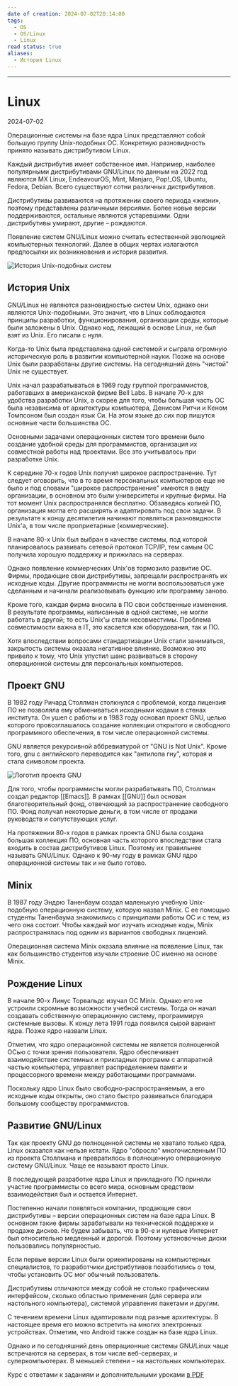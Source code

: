 ```yaml
---
date of creation: 2024-07-02T20:14:00
tags:
  - OS
  - OS/Linux
  - Linux
read status: true
aliases:
  - История Linux
---
```

---
# Linux
2024-07-02


Операционные системы на базе ядра Linux представляют собой большую группу Unix-подобных ОС. Конкретную разновидность принято называть дистрибутивом Linux.

Каждый дистрибутив имеет собственное имя. Например, наиболее популярными дистрибутивами GNU/Linux по данным на 2022 год являются MX Linux, EndeavourOS, Mint, Manjaro, Pop!\_OS, Ubuntu, Fedora, Debian. Всего существуют сотни различных дистрибутивов.

Дистрибутивы развиваются на протяжении своего периода «жизни», поэтому представлены различными версиями. Более новые версии поддерживаются, остальные являются устаревшими. Одни дистрибутивы умирают, другие – рождаются.

Появление систем GNU/Linux можно считать естественной эволюцией компьютерных технологий. Далее в общих чертах излагаются предпосылки их возникновения и история развития.

![История Unix-подобных систем](https://younglinux.info/sites/default/files/images/linux-bash/linuxhistory.png)

## История Unix

GNU/Linux не являются разновидностью систем Unix, однако они являются Unix-подобными. Это значит, что в Linux соблюдаются принципы разработки, функционирования, организации среды, которые были заложены в Unix. Однако код, лежащий в основе Linux, не был взят из Unix. Его писали с нуля.

Когда-то Unix была представлена одной системой и сыграла огромную историческую роль в развитии компьютерной науки. Позже на основе Unix были разработаны другие системы. На сегодняшний день "чистой" Unix не существует.

Unix начал разрабатываться в 1969 году группой программистов, работавших в американской фирме Bell Labs. В начале 70-х для удобства разработки Unix, а скорее для того, чтобы большая часть ОС была независима от архитектуры компьютера, Денисом Ритчи и Кеном Томпсоном был создан язык Си. На этом языке до сих пор пишутся основные части большинства ОС.

Основными задачами операционных систем того времени было создание удобной среды для программистов, организация их совместной работы над проектами. Все это учитывалось при разработке Unix.

К середине 70-х годов Unix получил широкое распространение. Тут следует оговорить, что в то время персональных компьютеров еще не было и под словами "широкое распространение" имеются в виду организации, в основном это были университеты и крупные фирмы. На тот момент Unix распространялся бесплатно. Обзаведясь копией ПО, организация могла его расширять и адаптировать под свои задачи. В результате к концу десятилетия начинают появляться разновидности Unix'а, в том числе проприетарные (коммерческие).

В начале 80-х Unix был выбран в качестве системы, под которой планировалось развивать сетевой протокол TCP/IP, тем самым ОС получила хорошую поддержку и прижилась на серверах.

Однако появление коммерческих Unix'ов тормозило развитие ОС. Фирмы, продающие свои дистрибутивы, запрещали распространять их исходные коды. Другие программисты не могли воспользоваться уже сделанным и начинали реализовывать функцию или программу заново.

Кроме того, каждая фирма вносила в ПО свои собственные изменения. В результате программы, написанные в одной системе, не могли работать в другой; то есть Unix'ы стали несовместимы. Проблема совместимости важна в IT, это касается как оборудования, так и ПО.

Хотя впоследствии вопросами стандартизации Unix стали заниматься, закрытость системы оказала негативное влияние. Возможно это привело к тому, что Unix упустил шанс развиваться в сторону операционной системы для персональных компьютеров.

## Проект GNU

В 1982 году Ричард Столлман столкнулся с проблемой, когда лицензия ПО не позволяла ему обмениваться исходными кодами в стенах института. Он ушел с работы и в 1983 году основал проект GNU, целью которого провозглашалось создание коллекции открытого и свободного программного обеспечения, в том числе операционной системы.

GNU является рекурсивной аббревиатурой от "GNU is Not Unix". Кроме того, gnu с английского переводится как "антилопа гну", которая и стала символом проекта.

![Логотип проекта GNU](https://younglinux.info/sites/default/files/images/linux-bash/GNU.png)

Для того, чтобы программисты могли разрабатывать ПО, Столлман создал редактор [[Emacs]]. В рамках [[GNU]] был основан благотворительный фонд, отвечающий за распространение свободного ПО. Фонд получал некоторые деньги, в том числе от продажи руководств и сопутствующих услуг.

На протяжении 80-х годов в рамках проекта GNU была создана большая коллекция ПО, основная часть которого впоследствии стала входить в состав дистрибутивов Linux. Поэтому их правильнее называть GNU/Linux. Однако к 90-му году в рамках GNU ядро операционной системы так и не было готово.

## Minix

В 1987 году Эндрю Таненбаум создал маленькую учебную Unix-подобную операционную систему, которую назвал Minix. С ее помощью студенты Таненбаума знакомились с принципами работы ОС и с тем, из чего она состоит. Чтобы каждый мог изучать исходные коды, Minix распространялась под одним из вариантов свободных лицензий.

Операционная система Minix оказала влияние на появление Linux, так как большинство студентов изучали строение ОС именно на основе Minix.

## Рождение Linux

В начале 90-х Линус Торвальдс изучал ОС Minix. Однако его не устроили скромные возможности учебной системы. Тогда он начал создавать собственную операционную систему, программируя системные вызовы. К концу лета 1991 года появился сырой вариант ядра. Позже ядро назвали Linux.

Отметим, что ядро операционной системы не является полноценной ОСью с точки зрения пользователя. Ядро обеспечивает взаимодействие системных и прикладных программ с аппаратной частью компьютера, управляет распределением памяти и процессорного времени между работающими программами.

Поскольку ядро Linux было свободно-распространяемым, а его исходные коды открыты, оно стало быстро развиваться благодаря большому сообществу программистов.

## Развитие GNU/Linux

Так как проекту GNU до полноценной системы не хватало только ядра, Linux оказался как нельзя кстати. Ядро "обросло" многочисленным ПО из проекта Столлмана и превратилось в полноценную операционную систему GNU/Linux. Чаще ее называют просто Linux.

В последующей разработке ядра Linux и прикладного ПО приняли участие программисты со всего мира, основным средством взаимодействия был и остается Интернет.

Постепенно начали появляться компании, продающие свои дистрибутивы – версии операционных систем на базе ядра Linux. В основном такие фирмы зарабатывали на технической поддержке и продаже дисков. Не будем забывать, что в 90-е и нулевые Интернет был относительно медленный и дорогой. Поэтому установочные диски пользовались популярностью.

Если первые версии Linux были ориентированы на компьютерных специалистов, то разработчики дистрибутивов позаботились о том, чтобы установить ОС мог обычный пользователь.

Дистрибутивы отличаются между собой не столько графическим интерфейсом, сколько областью применения (для сервера или настольного компьютера), системой управления пакетами и другим.

С течением времени Linux адаптировали под разные архитектуры. В настоящее время его можно встретить на многих электронных устройствах. Отметим, что Android также создан на базе ядра Linux.

Однако и по сегодняшний день операционные системы GNU/Linux чаще встречаются на серверах, в том числе веб-серверах, и суперкомпьютерах. В меньшей степени – на настольных компьютерах.

Курс с ответами к заданиям и дополнительными уроками [в PDF](https://younglinux.info/store/store#!digiseller/detail/2566216)